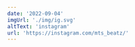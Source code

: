 ```yaml
---
date: '2022-09-04'
imgUrl: './img/ig.svg'
altText: 'instagram'
url: 'https://instagram.com/mts_beatz/'
---
```

